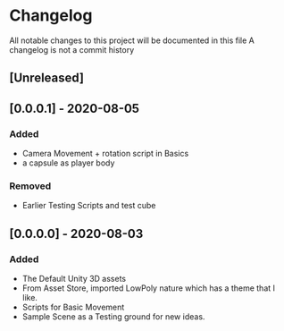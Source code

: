 # Changelog
All notable changes to this project will be documented in this file
A changelog is not a commit history

## [Unreleased]

## [0.0.0.1] - 2020-08-05
### Added
- Camera Movement + rotation script in Basics
- a capsule as player body

### Removed
- Earlier Testing Scripts and test cube

## [0.0.0.0] - 2020-08-03
### Added
- The Default Unity 3D assets
- From Asset Store, imported LowPoly nature which has a theme that I like.
- Scripts for Basic Movement
- Sample Scene as a Testing ground for new ideas.
